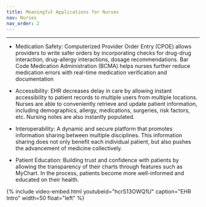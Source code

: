 ```yaml
---
title: Meaningful Applications for Nurses
nav: Nurses
nav_order: 2
---
```


----------------

- <p>Medication Safety: Computerized Provider Order Entry (CPOE) allows providers to write safer orders by incorporating checks for drug-drug interaction, drug-allergy interactions, dosage recommendations. Bar Code Medication Administration (BCMA) helps nurses further reduce medication errors with real-time medication verification and documentation</p>
- <p>Accessibility: EHR decreases delay in care by allowing instant accessibility to patient records to multiple users from multiple locations. Nurses are able to conveniently retrieve and update patient information, including demographics, allergy, medications, surgeries, risk factors, etc. Nursing notes are also instantly populated.</p>
- <p>Interoperability: A dynamic and secure platform that promotes information sharing between multiple disciplines. This information sharing does not only benefit each individual patient, but also pushes the advancement of medicine collectively.</p>
- <p>Patient Education: Building trust and confidence with patients by allowing the transparency of their charts through features such as MyChart. In the process, patients become more well-informed and educated on their health.</p>


{% include video-embed.html youtubeid="hcrS13OWQ1U" caption="EHR Intro" width=50 float="left" %}

